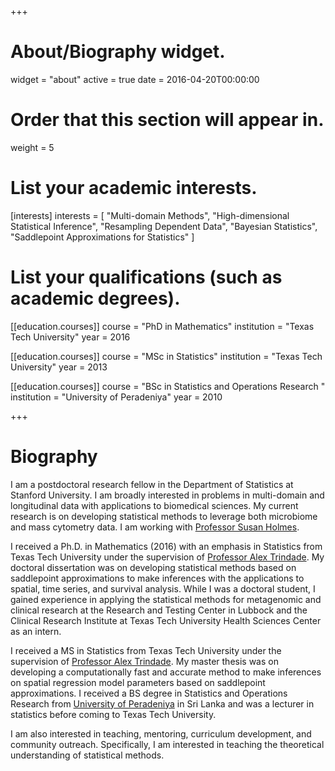 +++
# About/Biography widget.
widget = "about"
active = true
date = 2016-04-20T00:00:00

# Order that this section will appear in.
weight = 5

# List your academic interests.
[interests]
  interests = [
    "Multi-domain Methods",
    "High-dimensional Statistical Inference",
    "Resampling Dependent Data",
    "Bayesian Statistics",
    "Saddlepoint Approximations for Statistics"
  ]

# List your qualifications (such as academic degrees).
[[education.courses]]
  course = "PhD in Mathematics"
  institution = "Texas Tech University"
  year = 2016

[[education.courses]]
  course = "MSc in Statistics"
  institution = "Texas Tech University"
  year = 2013

[[education.courses]]
  course = "BSc in Statistics and Operations Research "
  institution = "University of Peradeniya"
  year = 2010
 
+++

# Biography

I am a postdoctoral research fellow in the Department of Statistics at Stanford University. I am broadly interested in problems in multi-domain and longitudinal data with applications to biomedical sciences. My current research is on developing statistical methods to leverage both microbiome and mass cytometry data. I am working with [Professor Susan Holmes](http://statweb.stanford.edu/~susan/). 

I received a Ph.D. in Mathematics (2016) with an emphasis in Statistics from Texas Tech University under the supervision of [Professor Alex Trindade](http://www.math.ttu.edu/~atrindad/). My doctoral dissertation was on developing statistical methods based on saddlepoint approximations to make inferences with the applications to spatial, time series, and survival analysis. While I was a doctoral student, I gained experience in applying the statistical methods for metagenomic and clinical research at the Research and Testing Center in Lubbock and the Clinical Research Institute at Texas Tech University Health Sciences Center as an intern.

I received a MS in Statistics from Texas Tech University under the supervision of [Professor Alex Trindade](http://www.math.ttu.edu/~atrindad/). My master thesis was on developing a computationally fast and accurate method to make inferences on spatial regression model parameters based on saddlepoint approximations. I received a BS degree in Statistics and Operations Research from [University of Peradeniya](https://sci.pdn.ac.lk/scs/) in Sri Lanka and was a lecturer in statistics before coming to Texas Tech University.

I am also interested in teaching, mentoring, curriculum development, and community outreach. Specifically, I am interested in teaching the theoretical understanding of statistical methods.

